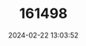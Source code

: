---
title: "161498"
category: "Galeus springeri"
draft: false
date: 2024-02-22 13:03:52
languages:
  English: ["Springer's Sawtail Catshark"]
---